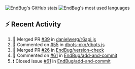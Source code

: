 ![EndBug's GitHub stats](https://github-readme-stats.vercel.app/api?username=endbug&show_icons=true)
![EndBug's most used languages](https://github-readme-stats.vercel.app/api/top-langs/?username=endbug&layout=compact)

## ⚡ Recent Activity

<!--START_SECTION:activity-->
1. 🎉 Merged PR [#39](https://github.com//danielwerg/r6api.js/pull/39) in [danielwerg/r6api.js](https://github.com//danielwerg/r6api.js)
2. 💬 Commented on [#55](https://github.com//dbots-pkg/dbots.js/issues/55) in [dbots-pkg/dbots.js](https://github.com//dbots-pkg/dbots.js)
3. 🎉 Merged PR [#26](https://github.com//EndBug/version-check/pull/26) in [EndBug/version-check](https://github.com//EndBug/version-check)
4. 💬 Commented on [#61](https://github.com//EndBug/add-and-commit/issues/61) in [EndBug/add-and-commit](https://github.com//EndBug/add-and-commit)
5. ❗️ Closed issue [#61](https://github.com//EndBug/add-and-commit/issues/61) in [EndBug/add-and-commit](https://github.com//EndBug/add-and-commit)
<!--END_SECTION:activity-->
